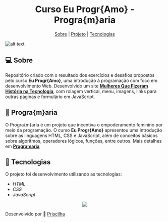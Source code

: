<h1 align="center">
Curso Eu Progr{Amo} - Progra{m}aria
  </h1>
  
<p align="center">
<a href="#Sobre">Sobre</a> |
<a href="#Projeto">Projeto</a> |
<a href="#Tecnologias">Tecnologias</a> 
</p>


![alt text](https://www.programaria.org/cursos/euprogramo/euprogramo.png)

## :computer: Sobre    

Repositório criado com o resultado dos exercícios e desafios propostos pelo curso **Eu Progr{Amo}**, uma introdução à programação com foco em desenvolvimento Web. Desenvolvido um site [**Mulheres Que Fizeram História na Tecnologia**](https://siteada.priscilha.repl.co/), com rolagem vertical, menu, imagens, links para outras páginas e formulário em JavaScript. 

## :rocket: Progra{m}aria   

O Progra{m}aria é um projeto que incentiva o empoderamento feminino por meio da programação. O curso **Eu Progr{Amo}** apresentou uma introdução sobre as linguagens HTML, CSS e JavaScript, além de conceitos básicos sobre algoritmos, operadores lógicos, funções, entre outros. Mais detalhes em [**Programaria**](https://www.programaria.org/)


## :dizzy: Tecnologias

O projeto foi desenvolvimento utilizando as tecnologias:

* *HTML*
* *CSS*
* *JavaScript*





<p align="center">
    <img src="https://media0.giphy.com/media/xT8qBhrlNooHBYR9f2/giphy.gif?cid=790b76114fb5b4cb013f1e3c3dce36b6183367653876a7da&rid=giphy.gif&ct=g">
  </p>
  
Desenvolvido por :rocket: [Priscilha](https://github.com/priscilha)
